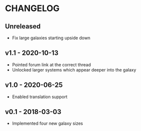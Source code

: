 # CHANGELOG

## Unreleased

- Fix large galaxies starting upside down

## v1.1 - 2020-10-13

- Pointed forum link at the correct thread
- Unlocked larger systems which appear deeper into the galaxy

## v1.0 - 2020-06-25

- Enabled translation support

## v0.1 - 2018-03-03

- Implemented four new galaxy sizes
